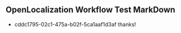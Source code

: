 ## OpenLocalization Workflow Test MarkDown
* cddc1795-02c1-475a-b02f-5ca1aaf1d3af 
thanks!<!--HONumber=Mar16_HO3-->
